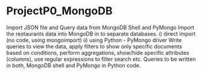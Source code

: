 # ProjectP0_MongoDB
Import JSON file and Query data from MongoDB Shell and PyMongo
Import the restaurants data into MongoDB in to separate databases. 
i) direct import (no code, using mongoimport)
ii) using Python - PyMongo driver
Write queries to view the data, apply filters to show only specific documents based on conditions, perform aggregations, show/hide specific attributes (columns), use regular expressions to filter search etc.
Queries to be written in both, MongoDB shell and PyMongo in Python code.
